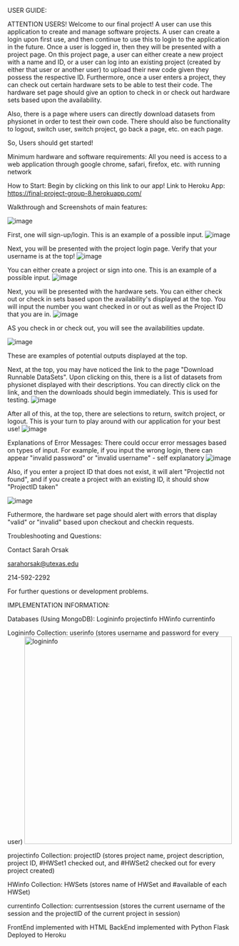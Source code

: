 
USER GUIDE:

ATTENTION USERS! Welcome to our final project! 
A user can use this application to create and manage software projects.
A user can create a login upon first use, and then continue to use this to login to the application in the future.
Once a user is logged in, then they will be presented with a project page.
On this project page, a user can either create a new project with a name and ID, or a user can log into an existing
project (created by either that user or another user) to upload their new code given they possess the respective ID.
Furthermore, once a user enters a project, they can check out certain hardware sets to be able to test their code. 
The hardware set page should give an option to check in or check out hardware sets based upon the availability.

Also, there is a page where users can directly download datasets from physionet in order to test their own code.
There should also be functionality to logout, switch user, switch project, go back a page, etc. on each page.

So, Users should get started!

Minimum hardware and software requirements:
All you need is access to a web application through google chrome, safari, firefox, etc. with running network

How to Start:
Begin by clicking on this link to our app!
Link to Heroku App: https://final-project-group-8.herokuapp.com/

Walkthrough and Screenshots of main features:

![image](https://user-images.githubusercontent.com/45637628/116601222-de96b180-a8ef-11eb-976f-1840f0baaf71.png)

First, one will sign-up/login. This is an example of a possible input.
![image](https://user-images.githubusercontent.com/45637628/116601331-fff79d80-a8ef-11eb-8dea-7994b9a0c4a3.png)

Next, you will be presented with the project login page. Verify that your username is at the top! 
![image](https://user-images.githubusercontent.com/45637628/116601408-19004e80-a8f0-11eb-9f55-3823597212d5.png)

You can either create a project or sign into one. This is an example of a possible input.
![image](https://user-images.githubusercontent.com/45637628/116601503-333a2c80-a8f0-11eb-9ebc-7bc27cfd3c15.png)

Next, you will be presented with the hardware sets. You can either check out or check in sets based upon the availability's displayed at the top. 
You will input the number you want checked in or out as well as the Project ID that you are in. 
![image](https://user-images.githubusercontent.com/45637628/116601626-51a02800-a8f0-11eb-8cfb-3bcafb497216.png)

AS you check in or check out, you will see the availabilities update.

![image](https://user-images.githubusercontent.com/45637628/116601847-90ce7900-a8f0-11eb-9fdc-e6ae88b453a7.png)

These are examples of potential outputs displayed at the top.

Next, at the top, you may have noticed the link to the page "Download Runnable DataSets". Upon clicking on this, there is a list of datasets from physionet displayed with their descriptions. You can directly click on the link, and then the downloads should begin immediately. This is used for testing. 
![image](https://user-images.githubusercontent.com/45637628/116601947-ab085700-a8f0-11eb-8f81-ec4891a607ef.png)

After all of this, at the top, there are selections to return, switch project, or logout. This is your turn to play around with our application for your best use!
![image](https://user-images.githubusercontent.com/45637628/116602091-df7c1300-a8f0-11eb-8859-52a7b6354e58.png)


Explanations of Error Messages:
There could occur error messages based on types of input.
For example, if you input the wrong login, there can appear "invalid password" or "invalid username" - self explanatory
![image](https://user-images.githubusercontent.com/45637628/116606858-f160b480-a8f6-11eb-9374-9f6c332f2bcc.png)


Also, if you enter a project ID that does not exist, it will alert "ProjectId not found", and if you create a project with an existing ID, it should show 
"ProjectID taken"

![image](https://user-images.githubusercontent.com/45637628/116607120-3e448b00-a8f7-11eb-8a7c-832f533dfd5d.png)



Futhermore, the hardware set page should alert with errors that display "valid" or "invalid" based upon checkout and checkin requests. 


Troubleshooting and Questions:

Contact Sarah Orsak

sarahorsak@utexas.edu

214-592-2292 

For further questions or development problems. 


IMPLEMENTATION INFORMATION:

Databases (Using MongoDB): 
Logininfo
projectinfo
HWinfo
currentinfo

Logininfo 
Collection: userinfo (stores username and password for every user) 
<img width="465" alt="logininfo" src="https://user-images.githubusercontent.com/48300313/116608126-713b4e80-a8f8-11eb-9bba-b2dfd261a68f.png">

projectinfo
Collection: projectID (stores project name, project description, project ID, #HWSet1 checked out, and #HWSet2 checked out for every project created)

HWinfo 
Collection: HWSets (stores name of HWSet and #available of each HWSet)

currentinfo
Collection: currentsession (stores the current username of the session and the projectID of the current project in session)

FrontEnd implemented with HTML
BackEnd implemented with Python Flask
Deployed to Heroku


